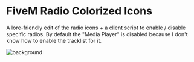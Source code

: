 # FiveM Radio Colorized Icons

A lore-friendly edit of the radio icons + a client script to enable / disable specific radios. 
By default the "Media Player" is disabled because I don't know how to enable the tracklist for it.

![background](https://github.com/Weilher/fivem_radio_colorized_icons/assets/82490121/af51b998-3308-42bf-a761-ecb08bdae974)
